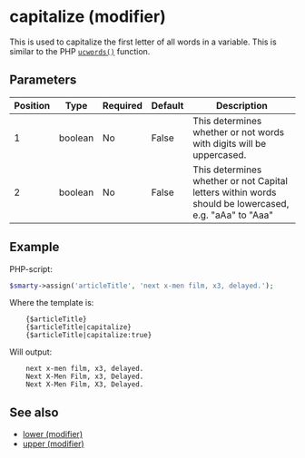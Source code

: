 # capitalize (modifier)

This is used to capitalize the first letter of all words in a variable.
This is similar to the PHP [`ucwords()`](&url.php-manual;ucwords)
function.

## Parameters

| Position | Type    | Required | Default | Description                                                                                           |
|----------|---------|----------|---------|-------------------------------------------------------------------------------------------------------|
| 1        | boolean | No       | False   | This determines whether or not words with digits will be uppercased.                                  |           
| 2        | boolean | No       | False   | This determines whether or not Capital letters within words should be lowercased, e.g. "aAa" to "Aaa" |

## Example

PHP-script:

```php
$smarty->assign('articleTitle', 'next x-men film, x3, delayed.');
```
       

Where the template is:

```smarty
    {$articleTitle}
    {$articleTitle|capitalize}
    {$articleTitle|capitalize:true}
```
      

Will output:

```
    next x-men film, x3, delayed.
    Next X-Men Film, x3, Delayed.
    Next X-Men Film, X3, Delayed.
```

## See also
       
- [lower (modifier)](./language-modifier-lower.md)
- [upper (modifier)](./language-modifier-upper.md)
